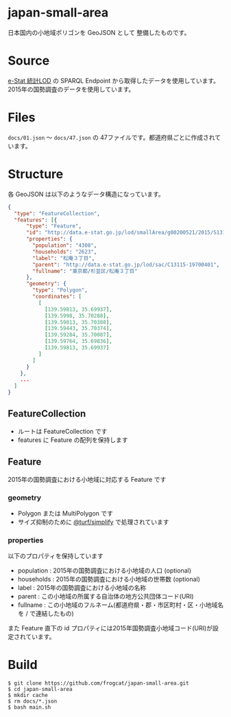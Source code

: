 # japan-small-area

日本国内の小地域ポリゴンを GeoJSON として 整備したものです。

# Source

[e-Stat 統計LOD](https://data.e-stat.go.jp/lodw/) の SPARQL Endpoint から取得したデータを使用しています。
2015年の国勢調査のデータを使用しています。

# Files

`docs/01.json` ～ `docs/47.json` の 47ファイルです。都道府県ごとに作成されています。

# Structure

各 GeoJSON は以下のようなデータ構造になっています。

```example.json
{
  "type": "FeatureCollection",
  "features": [{
      "type": "Feature",
      "id": "http://data.e-stat.go.jp/lod/smallArea/g00200521/2015/S13115031003",
      "properties": {
        "population": "4308",
        "households": "2623",
        "label": "松庵３丁目",
        "parent": "http://data.e-stat.go.jp/lod/sac/C13115-19700401",
        "fullname": "東京都/杉並区/松庵３丁目"
      },
      "geometry": {
        "type": "Polygon",
        "coordinates": [
          [
            [139.59813, 35.69937],
            [139.5998, 35.70288],
            [139.59813, 35.70388],
            [139.59443, 35.70374],
            [139.59284, 35.70087],
            [139.59764, 35.69836],
            [139.59813, 35.69937]
          ]
        ]
      }
    },
    ...
  ]
}
```

## FeatureCollection

- ルートは FeatureCollection です
- features に Feature の配列を保持します

## Feature

2015年の国勢調査における小地域に対応する Feature です

### geometry

- Polygon または MultiPolygon です
- サイズ抑制のために [@turf/simplify](https://www.npmjs.com/package/@turf/simplify) で処理されています

### properties

以下のプロパティを保持しています

- population : 2015年の国勢調査における小地域の人口 (optional)
- households : 2015年の国勢調査における小地域の世帯数 (optional)
- label :  2015年の国勢調査における小地域の名称
- parent :  この小地域の所属する自治体の地方公共団体コード(URI)
- fullname : この小地域のフルネーム(都道府県・郡・市区町村・区・小地域名を / で連結したもの)

また Feature 直下の id プロパティには2015年国勢調査小地域コード(URI)が設定されています。

# Build

```
$ git clone https://github.com/frogcat/japan-small-area.git
$ cd japan-small-area
$ mkdir cache
$ rm docs/*.json
$ bash main.sh
```
